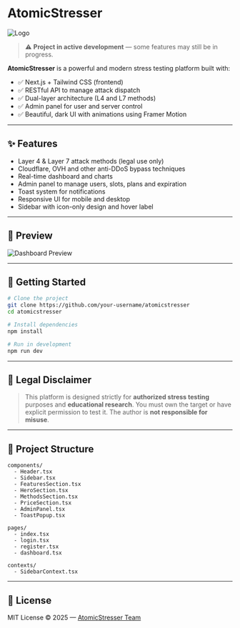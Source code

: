 # AtomicStresser

![Logo](https://github.com/user-attachments/assets/0006b453-f6a0-4a54-95f9-3518e7139bc1)

> ⚠️ **Project in active development** — some features may still be in progress.

**AtomicStresser** is a powerful and modern stress testing platform built with:

* ✅ Next.js + Tailwind CSS (frontend)
* ✅ RESTful API to manage attack dispatch
* ✅ Dual-layer architecture (L4 and L7 methods)
* ✅ Admin panel for user and server control
* ✅ Beautiful, dark UI with animations using Framer Motion

---

## ✨ Features

* Layer 4 & Layer 7 attack methods (legal use only)
* Cloudflare, OVH and other anti-DDoS bypass techniques
* Real-time dashboard and charts
* Admin panel to manage users, slots, plans and expiration
* Toast system for notifications
* Responsive UI for mobile and desktop
* Sidebar with icon-only design and hover label

---

## 📸 Preview

![Dashboard Preview](https://github.com/user-attachments/assets/0006b453-f6a0-4a54-95f9-dashboard-preview)

---

## 🚀 Getting Started

```bash
# Clone the project
git clone https://github.com/your-username/atomicstresser
cd atomicstresser

# Install dependencies
npm install

# Run in development
npm run dev
```

---

## 🧪 Legal Disclaimer

> This platform is designed strictly for **authorized stress testing** purposes and **educational research**. You must own the target or have explicit permission to test it. The author is **not responsible for misuse**.

---

## 📂 Project Structure

```
components/
  - Header.tsx
  - Sidebar.tsx
  - FeaturesSection.tsx
  - HeroSection.tsx
  - MethodsSection.tsx
  - PriceSection.tsx
  - AdminPanel.tsx
  - ToastPopup.tsx

pages/
  - index.tsx
  - login.tsx
  - register.tsx
  - dashboard.tsx

contexts/
  - SidebarContext.tsx
```

---

## 📄 License

MIT License © 2025 — [AtomicStresser Team](#)
